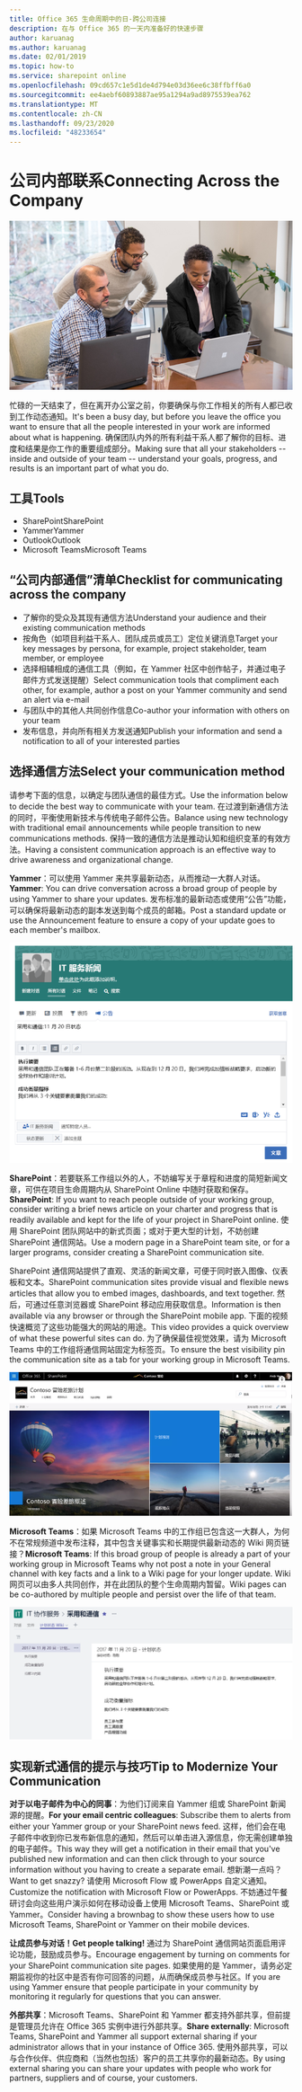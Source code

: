 ```yaml
---
title: Office 365 生命周期中的日-跨公司连接
description: 在与 Office 365 的一天内准备好的快速步骤
author: karuanag
ms.author: karuanag
ms.date: 02/01/2019
ms.topic: how-to
ms.service: sharepoint online
ms.openlocfilehash: 09cd657c1e5d1de4d794e03d36ee6c38ffbff6a0
ms.sourcegitcommit: ee4aebf60893887ae95a1294a9ad8975539ea762
ms.translationtype: MT
ms.contentlocale: zh-CN
ms.lasthandoff: 09/23/2020
ms.locfileid: "48233654"
---
```

# <a name="connecting-across-the-company"></a><span data-ttu-id="943d2-103">公司内部联系</span><span class="sxs-lookup"><span data-stu-id="943d2-103">Connecting Across the Company</span></span>

![联系视觉图像](media/ditl_crosscompany.png)

<span data-ttu-id="943d2-105">忙碌的一天结束了，但在离开办公室之前，你要确保与你工作相关的所有人都已收到工作动态通知。</span><span class="sxs-lookup"><span data-stu-id="943d2-105">It's been a busy day, but before you leave the office you want to ensure that all the people interested in your work are informed about what is happening.</span></span> <span data-ttu-id="943d2-106">确保团队内外的所有利益干系人都了解你的目标、进度和结果是你工作的重要组成部分。</span><span class="sxs-lookup"><span data-stu-id="943d2-106">Making sure that all your stakeholders -- inside and outside of your team -- understand your goals, progress, and results is an important part of what you do.</span></span>  

## <a name="tools"></a><span data-ttu-id="943d2-107">工具</span><span class="sxs-lookup"><span data-stu-id="943d2-107">Tools</span></span>
- <span data-ttu-id="943d2-108">SharePoint</span><span class="sxs-lookup"><span data-stu-id="943d2-108">SharePoint</span></span>
- <span data-ttu-id="943d2-109">Yammer</span><span class="sxs-lookup"><span data-stu-id="943d2-109">Yammer</span></span>
- <span data-ttu-id="943d2-110">Outlook</span><span class="sxs-lookup"><span data-stu-id="943d2-110">Outlook</span></span>
- <span data-ttu-id="943d2-111">Microsoft Teams</span><span class="sxs-lookup"><span data-stu-id="943d2-111">Microsoft Teams</span></span> 

## <a name="checklist-for-communicating-across-the-company"></a><span data-ttu-id="943d2-112">“公司内部通信”清单</span><span class="sxs-lookup"><span data-stu-id="943d2-112">Checklist for communicating across the company</span></span>
- <span data-ttu-id="943d2-113">了解你的受众及其现有通信方法</span><span class="sxs-lookup"><span data-stu-id="943d2-113">Understand your audience and their existing communication methods</span></span>
- <span data-ttu-id="943d2-114">按角色（如项目利益干系人、团队成员或员工）定位关键消息</span><span class="sxs-lookup"><span data-stu-id="943d2-114">Target your key messages by persona, for example, project stakeholder, team member, or employee</span></span>
- <span data-ttu-id="943d2-115">选择相辅相成的通信工具（例如，在 Yammer 社区中创作帖子，并通过电子邮件方式发送提醒）</span><span class="sxs-lookup"><span data-stu-id="943d2-115">Select communication tools that compliment each other, for example, author a post on your Yammer community and send an alert via e-mail</span></span> 
- <span data-ttu-id="943d2-116">与团队中的其他人共同创作信息</span><span class="sxs-lookup"><span data-stu-id="943d2-116">Co-author your information with others on your team</span></span>
- <span data-ttu-id="943d2-117">发布信息，并向所有相关方发送通知</span><span class="sxs-lookup"><span data-stu-id="943d2-117">Publish your information and send a notification to all of your interested parties</span></span> 
 
## <a name="select-your-communication-method"></a><span data-ttu-id="943d2-118">选择通信方法</span><span class="sxs-lookup"><span data-stu-id="943d2-118">Select your communication method</span></span>
<span data-ttu-id="943d2-119">请参考下面的信息，以确定与团队通信的最佳方式。</span><span class="sxs-lookup"><span data-stu-id="943d2-119">Use the information below to decide the best way to communicate with your team.</span></span> <span data-ttu-id="943d2-120">在过渡到新通信方法的同时，平衡使用新技术与传统电子邮件公告。</span><span class="sxs-lookup"><span data-stu-id="943d2-120">Balance using new technology with traditional email announcements while people transition to new communications methods.</span></span> <span data-ttu-id="943d2-121">保持一致的通信方法是推动认知和组织变革的有效方法。</span><span class="sxs-lookup"><span data-stu-id="943d2-121">Having a consistent communication approach is an effective way to drive awareness and organizational change.</span></span> 

<span data-ttu-id="943d2-122">**Yammer**：可以使用 Yammer 来共享最新动态，从而推动一大群人对话。</span><span class="sxs-lookup"><span data-stu-id="943d2-122">**Yammer**: You can drive conversation across a broad group of people by using Yammer to share your updates.</span></span> <span data-ttu-id="943d2-123">发布标准的最新动态或使用“公告”功能，可以确保将最新动态的副本发送到每个成员的邮箱。</span><span class="sxs-lookup"><span data-stu-id="943d2-123">Post a standard update or use the Announcement feature to ensure a copy of your update goes to each member's mailbox.</span></span> 

![社交媒体帖子](media/ditl_IT-Service-News.png)

<span data-ttu-id="943d2-125">**SharePoint**：若要联系工作组以外的人，不妨编写关于章程和进度的简短新闻文章，可供在项目生命周期内从 SharePoint Online 中随时获取和保存。</span><span class="sxs-lookup"><span data-stu-id="943d2-125">**SharePoint**: If you want to reach people outside of your  working group, consider writing a brief news article on your charter and progress that is readily available and kept for the life of your project in SharePoint online.</span></span> <span data-ttu-id="943d2-126">使用 SharePoint 团队网站中的新式页面；或对于更大型的计划，不妨创建 SharePoint 通信网站。</span><span class="sxs-lookup"><span data-stu-id="943d2-126">Use a modern page in a SharePoint team site, or for a larger programs, consider creating a SharePoint communication site.</span></span> 

<span data-ttu-id="943d2-127">SharePoint 通信网站提供了直观、灵活的新闻文章，可便于同时嵌入图像、仪表板和文本。</span><span class="sxs-lookup"><span data-stu-id="943d2-127">SharePoint communication sites provide visual and flexible news articles that allow you to embed images, dashboards, and text together.</span></span> <span data-ttu-id="943d2-128">然后，可通过任意浏览器或 SharePoint 移动应用获取信息。</span><span class="sxs-lookup"><span data-stu-id="943d2-128">Information is then available via any browser or through the SharePoint mobile app.</span></span> <span data-ttu-id="943d2-129">下面的视频快速概览了这些功能强大的网站的用途。</span><span class="sxs-lookup"><span data-stu-id="943d2-129">This video provides a quick overview of what these powerful sites can do.</span></span> <span data-ttu-id="943d2-130">为了确保最佳视觉效果，请为 Microsoft Teams 中的工作组将通信网站固定为标签页。</span><span class="sxs-lookup"><span data-stu-id="943d2-130">To ensure the best visibility pin the communication site as a tab for your working group in Microsoft Teams.</span></span>

![SharePoint Online 中的示例通信网站](media/ditl_Comm-Site.png)

<span data-ttu-id="943d2-132">**Microsoft Teams**：如果 Microsoft Teams 中的工作组已包含这一大群人，为何不在常规频道中发布注释，其中包含关键事实和长期提供最新动态的 Wiki 网页链接？</span><span class="sxs-lookup"><span data-stu-id="943d2-132">**Microsoft Teams**:  If this broad group of people is already a part of your working group in Microsoft Teams why not post a note in your General channel with key facts and a link to a Wiki page for your longer update.</span></span>  <span data-ttu-id="943d2-133">Wiki 网页可以由多人共同创作，并在此团队的整个生命周期内暂留。</span><span class="sxs-lookup"><span data-stu-id="943d2-133">Wiki pages can be co-authored by multiple people and persist over the life of that team.</span></span> 

![Microsoft Teams 中的 Wiki 网页的屏幕截图](media/ditl_Teams-Wiki.png)

## <a name="tip-to-modernize-your-communication"></a><span data-ttu-id="943d2-135">实现新式通信的提示与技巧</span><span class="sxs-lookup"><span data-stu-id="943d2-135">Tip to Modernize Your Communication</span></span>

<span data-ttu-id="943d2-136">**对于以电子邮件为中心的同事**：为他们订阅来自 Yammer 组或 SharePoint 新闻源的提醒。</span><span class="sxs-lookup"><span data-stu-id="943d2-136">**For your email centric colleagues**: Subscribe them to alerts from either your Yammer group or your SharePoint news feed.</span></span>  <span data-ttu-id="943d2-137">这样，他们会在电子邮件中收到你已发布新信息的通知，然后可以单击进入源信息，你无需创建单独的电子邮件。</span><span class="sxs-lookup"><span data-stu-id="943d2-137">This way they will get a notification in their email that you've published new information and can then click through to your source information without you having to create a separate email.</span></span>  <span data-ttu-id="943d2-138">想新潮一点吗？</span><span class="sxs-lookup"><span data-stu-id="943d2-138">Want to get snazzy?</span></span>  <span data-ttu-id="943d2-139">请使用 Microsoft Flow 或 PowerApps 自定义通知。</span><span class="sxs-lookup"><span data-stu-id="943d2-139">Customize the notification with Microsoft Flow or PowerApps.</span></span> <span data-ttu-id="943d2-140">不妨通过午餐研讨会向这些用户演示如何在移动设备上使用 Microsoft Teams、SharePoint 或 Yammer。</span><span class="sxs-lookup"><span data-stu-id="943d2-140">Consider having a brownbag to show these users how to use Microsoft Teams, SharePoint or Yammer on their mobile devices.</span></span> 

<span data-ttu-id="943d2-141">**让成员参与对话！**</span><span class="sxs-lookup"><span data-stu-id="943d2-141">**Get people talking!**</span></span> <span data-ttu-id="943d2-142">通过为 SharePoint 通信网站页面启用评论功能，鼓励成员参与。</span><span class="sxs-lookup"><span data-stu-id="943d2-142">Encourage engagement by turning on comments for your SharePoint communication site pages.</span></span>  <span data-ttu-id="943d2-143">如果使用的是 Yammer，请务必定期监视你的社区中是否有你可回答的问题，从而确保成员参与社区。</span><span class="sxs-lookup"><span data-stu-id="943d2-143">If you are using Yammer ensure that people participate in your community by monitoring it regularly for questions that you can answer.</span></span> 

<span data-ttu-id="943d2-144">**外部共享**：Microsoft Teams、SharePoint 和 Yammer 都支持外部共享，但前提是管理员允许在 Office 365 实例中进行外部共享。</span><span class="sxs-lookup"><span data-stu-id="943d2-144">**Share externally**:  Microsoft Teams, SharePoint and Yammer all support external sharing if your administrator allows that in your instance of Office 365.</span></span>  <span data-ttu-id="943d2-145">使用外部共享，可以与合作伙伴、供应商和（当然也包括）客户的员工共享你的最新动态。</span><span class="sxs-lookup"><span data-stu-id="943d2-145">By using external sharing you can share your updates with people who work for partners, suppliers and of course, your customers.</span></span>
